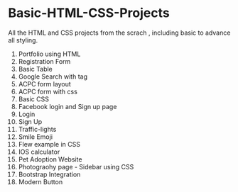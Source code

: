# Basic-HTML-CSS-Projects
All the HTML and CSS projects from the scrach , including basic to advance all styling.

1) Portfolio using HTML
2) Registration Form
3) Basic Table
4) Google Search with <a> tag
5) ACPC form layout
6) ACPC form with css
7) Basic CSS
8) Facebook login and Sign up page
9) Login
10) Sign Up
11) Traffic-lights
12) Smile Emoji
13) Flew example in CSS
14) IOS calculator
15) Pet Adoption Website
16) Photograohy page - Sidebar using CSS
17) Bootstrap Integration
18) Modern Button 
